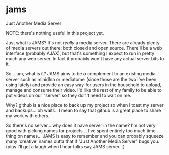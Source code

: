 jams
====

Just Another Media Server

NOTE: there's nothing useful in this project yet.

Just what is JAMS?
It's not _really_ a media server.  There are already plenty of media servers out there; both closed and open source.
There'll be a web interface (probably AJAX), but that's something I expect to run in pretty much any web server.
In fact it probably won't have any actual server bits to it.

So... um, what is it?
JAMS aims to be a complement to an existing media server such as minidlna or mediatome (since those are the two I've been using lately) and provide an easy way for users in the household to upload, manage and consume their video.  I'd like the rest of my family to be able to put videos on our "server" so they don't need to wait on me.

Why?
github is a nice place to back up my project so when I toast my server and backups... oh wait!... I mean to say that github is a great place to share my work with others.

So there's no server... why does it have server in the name?
I'm not very good with picking names for projects... I've spent entirely too much time thing on names... JAMS is easy to remember and you can probably squeeze many 'creative' names outta that if "Just Another Media Server" bugs you.  (plus I'll get a laugh when I hear folks say JAMS server...)
